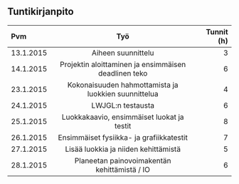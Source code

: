 ## Tuntikirjanpito

| Pvm       | Työ                                                  | Tunnit (h)  |
| :-------- |:----------------------------------------------------:| -----------:|
| 13.1.2015 | Aiheen suunnittelu                                   |           3 |
| 14.1.2015 | Projektin aloittaminen ja ensimmäisen deadlinen teko |           6 |
| 23.1.2015 | Kokonaisuuden hahmottamista ja luokkien suunnittelua |           4 |
| 24.1.2015 | LWJGL:n testausta                                    |           6 |
| 25.1.2015 | Luokkakaavio, ensimmäiset luokat ja testit           |           8 |
| 26.1.2015 | Ensimmäiset fysiikka- ja grafiikkatestit             |           7 |
| 27.1.2015 | Lisää luokkia ja niiden kehittämistä                 |           5 |
| 28.1.2015 | Planeetan painovoimakentän kehittämistä / IO         |           6 |    
